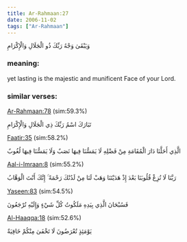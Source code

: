 ```yaml
---
title: Ar-Rahmaan:27
date: 2006-11-02
tags: ["Ar-Rahmaan"]
---
```

وَيَبْقَىٰ وَجْهُ رَبِّكَ ذُو الْجَلَالِ وَالْإِكْرَامِ
### meaning: 
yet lasting is the majestic and munificent Face of your Lord.
### similar verses: 

[Ar-Rahmaan:78](/55/78) (sim:59.3%)

تَبَارَكَ اسْمُ رَبِّكَ ذِي الْجَلَالِ وَالْإِكْرَامِ

[Faatir:35](/35/35) (sim:58.2%)

الَّذِي أَحَلَّنَا دَارَ الْمُقَامَةِ مِنْ فَضْلِهِ لَا يَمَسُّنَا فِيهَا نَصَبٌ وَلَا يَمَسُّنَا فِيهَا لُغُوبٌ

[Aal-i-Imraan:8](/3/8) (sim:55.2%)

رَبَّنَا لَا تُزِغْ قُلُوبَنَا بَعْدَ إِذْ هَدَيْتَنَا وَهَبْ لَنَا مِنْ لَدُنْكَ رَحْمَةً ۚ إِنَّكَ أَنْتَ الْوَهَّابُ

[Yaseen:83](/36/83) (sim:54.5%)

فَسُبْحَانَ الَّذِي بِيَدِهِ مَلَكُوتُ كُلِّ شَيْءٍ وَإِلَيْهِ تُرْجَعُونَ

[Al-Haaqqa:18](/69/18) (sim:52.6%)

يَوْمَئِذٍ تُعْرَضُونَ لَا تَخْفَىٰ مِنْكُمْ خَافِيَةٌ
